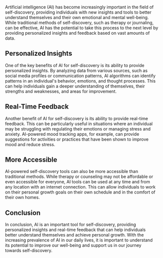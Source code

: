 
Artificial intelligence (AI) has become increasingly important in the field of self-discovery, providing individuals with new insights and tools to better understand themselves and their own emotional and mental well-being. While traditional methods of self-discovery, such as therapy or journaling, can be effective, AI has the potential to take this process to the next level by providing personalized insights and feedback based on vast amounts of data.

Personalized Insights
---------------------

One of the key benefits of AI for self-discovery is its ability to provide personalized insights. By analyzing data from various sources, such as social media profiles or communication patterns, AI algorithms can identify patterns in an individual's behavior, emotions, and thought processes. This can help individuals gain a deeper understanding of themselves, their strengths and weaknesses, and areas for improvement.

Real-Time Feedback
------------------

Another benefit of AI for self-discovery is its ability to provide real-time feedback. This can be particularly useful in situations where an individual may be struggling with regulating their emotions or managing stress and anxiety. AI-powered mood tracking apps, for example, can provide suggestions for activities or practices that have been shown to improve mood and reduce stress.

More Accessible
---------------

AI-powered self-discovery tools can also be more accessible than traditional methods. While therapy or counseling may not be affordable or even accessible for everyone, AI tools can be used at any time and from any location with an internet connection. This can allow individuals to work on their personal growth goals on their own schedule and in the comfort of their own homes.

Conclusion
----------

In conclusion, AI is an important tool for self-discovery, providing personalized insights and real-time feedback that can help individuals better understand themselves and achieve personal growth. With the increasing prevalence of AI in our daily lives, it is important to understand its potential to improve our well-being and support us in our journey towards self-discovery.
